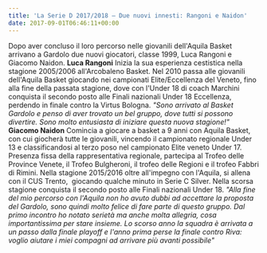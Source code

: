 ```yaml
---
title: 'La Serie D 2017/2018 – Due nuovi innesti: Rangoni e Naidon'
date: 2017-09-01T06:46:11+00:00
---
```

Dopo aver concluso il loro percorso nelle giovanili dell'Aquila Basket arrivano a Gardolo due nuovi giocatori, classe 1999, Luca Rangoni e Giacomo Naidon. 
**Luca Rangoni** Inizia la sua esperienza cestistica nella stagione 2005/2006 all'Arcobaleno Basket. Nel 2010 passa alle giovanili dell'Aquila Basket giocando nei campionati Elite/Eccellenza del Veneto, fino alla fine della passata stagione, dove con l'Under 18 di coach Marchini conquista il secondo posto alle Finali nazionali Under 18 Eccellenza, perdendo in finale contro la Virtus Bologna. _"Sono arrivato al Basket Gardolo e penso di aver trovato un bel gruppo, dove tutti si possono divertire. Sono molto entusiasta di iniziare questa nuova stagione!"_
**Giacomo Naidon** Comincia a giocare a basket a 9 anni con Aquila Basket, con cui giocherà tutte le giovanili, vincendo il campionato regionale Under 13 e classificandosi al terzo poso nel campionato Elite veneto Under 17. Presenza fissa della rappresentativa regionale, partecipa al Trofeo delle Province Venete, il Trofeo Bulgheroni, il trofeo delle Regioni e il trofeo Fabbri di Rimini. Nella stagione 2015/2016 oltre all'impegno con l'Aquila, si allena con il CUS Trento,  giocando qualche minuto in Serie C Silver. Nella scorsa stagione conquista il secondo posto alle Finali nazionali Under 18. _"Alla fine del mio percorso con l'Aquila non ho avuto dubbi ad accettare la proposta del Gardolo, sono quindi molto felice di fare parte di questo gruppo. Dal primo incontro ho notato serietà ma anche molta allegria, cosa importantissima per stare insieme. Lo scorso anno la squadra è arrivata a un passo dalla finale playoff e l'anno prima perse la finale contro Riva: voglio aiutare i miei compagni ad arrivare più avanti possibile"_